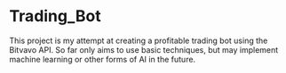 # Trading_Bot
This project is my attempt at creating a profitable trading bot using the Bitvavo API. So far only aims to use basic techniques, but may implement machine learning or other forms of AI in the future.
